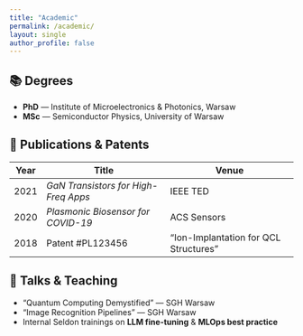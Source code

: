```yaml
---
title: "Academic"
permalink: /academic/
layout: single
author_profile: false
---
```


## 📚 Degrees

* **PhD** — Institute of Microelectronics & Photonics, Warsaw  
* **MSc** — Semiconductor Physics, University of Warsaw  

## 📝 Publications & Patents

| Year | Title | Venue |
|------|-------|-------|
| 2021 | *GaN Transistors for High-Freq Apps* | IEEE TED |
| 2020 | *Plasmonic Biosensor for COVID-19* | ACS Sensors |
| 2018 | Patent #PL123456 | “Ion-Implantation for QCL Structures” |

## 🎤 Talks & Teaching

* “Quantum Computing Demystified” — SGH Warsaw  
* “Image Recognition Pipelines” — SGH Warsaw  
* Internal Seldon trainings on **LLM fine-tuning** & **MLOps best practice**
